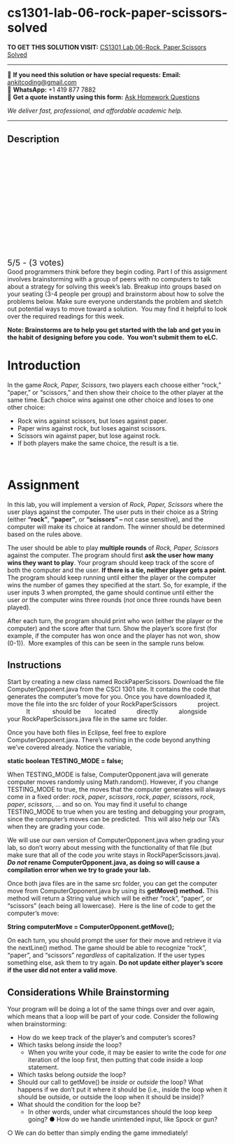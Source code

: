 # cs1301-lab-06-rock-paper-scissors-solved
**TO GET THIS SOLUTION VISIT:** [CS1301 Lab 06-Rock, Paper,Scissors Solved](https://www.ankitcodinghub.com/product/cs1301-lab-06-rock-paperscissors-solved/)


---

📩 **If you need this solution or have special requests:** **Email:** ankitcoding@gmail.com  
📱 **WhatsApp:** +1 419 877 7882  
📄 **Get a quote instantly using this form:** [Ask Homework Questions](https://www.ankitcodinghub.com/services/ask-homework-questions/)

*We deliver fast, professional, and affordable academic help.*

---

<h2>Description</h2>



<div class="kk-star-ratings kksr-auto kksr-align-center kksr-valign-top" data-payload="{&quot;align&quot;:&quot;center&quot;,&quot;id&quot;:&quot;54120&quot;,&quot;slug&quot;:&quot;default&quot;,&quot;valign&quot;:&quot;top&quot;,&quot;ignore&quot;:&quot;&quot;,&quot;reference&quot;:&quot;auto&quot;,&quot;class&quot;:&quot;&quot;,&quot;count&quot;:&quot;3&quot;,&quot;legendonly&quot;:&quot;&quot;,&quot;readonly&quot;:&quot;&quot;,&quot;score&quot;:&quot;5&quot;,&quot;starsonly&quot;:&quot;&quot;,&quot;best&quot;:&quot;5&quot;,&quot;gap&quot;:&quot;4&quot;,&quot;greet&quot;:&quot;Rate this product&quot;,&quot;legend&quot;:&quot;5\/5 - (3 votes)&quot;,&quot;size&quot;:&quot;24&quot;,&quot;title&quot;:&quot;CS1301 Lab 06-Rock, Paper,Scissors Solved&quot;,&quot;width&quot;:&quot;138&quot;,&quot;_legend&quot;:&quot;{score}\/{best} - ({count} {votes})&quot;,&quot;font_factor&quot;:&quot;1.25&quot;}">

<div class="kksr-stars">

<div class="kksr-stars-inactive">
            <div class="kksr-star" data-star="1" style="padding-right: 4px">


<div class="kksr-icon" style="width: 24px; height: 24px;"></div>
        </div>
            <div class="kksr-star" data-star="2" style="padding-right: 4px">


<div class="kksr-icon" style="width: 24px; height: 24px;"></div>
        </div>
            <div class="kksr-star" data-star="3" style="padding-right: 4px">


<div class="kksr-icon" style="width: 24px; height: 24px;"></div>
        </div>
            <div class="kksr-star" data-star="4" style="padding-right: 4px">


<div class="kksr-icon" style="width: 24px; height: 24px;"></div>
        </div>
            <div class="kksr-star" data-star="5" style="padding-right: 4px">


<div class="kksr-icon" style="width: 24px; height: 24px;"></div>
        </div>
    </div>

<div class="kksr-stars-active" style="width: 138px;">
            <div class="kksr-star" style="padding-right: 4px">


<div class="kksr-icon" style="width: 24px; height: 24px;"></div>
        </div>
            <div class="kksr-star" style="padding-right: 4px">


<div class="kksr-icon" style="width: 24px; height: 24px;"></div>
        </div>
            <div class="kksr-star" style="padding-right: 4px">


<div class="kksr-icon" style="width: 24px; height: 24px;"></div>
        </div>
            <div class="kksr-star" style="padding-right: 4px">


<div class="kksr-icon" style="width: 24px; height: 24px;"></div>
        </div>
            <div class="kksr-star" style="padding-right: 4px">


<div class="kksr-icon" style="width: 24px; height: 24px;"></div>
        </div>
    </div>
</div>


<div class="kksr-legend" style="font-size: 19.2px;">
            5/5 - (3 votes)    </div>
    </div>
Good programmers think before they begin coding. Part I of this assignment involves brainstorming with a group of peers with no computers to talk about a strategy for solving this week’s lab. Breakup into groups based on your seating (3-4 people per group) and brainstorm about how to solve the problems below. Make sure everyone understands the problem and sketch out potential ways to move toward a solution.&nbsp; You may find it helpful to look over the required readings for this week.

<strong>Note: Brainstorms are to help you get started with the lab and get you in the habit of designing before you code.&nbsp; You won’t submit them to eLC. </strong>

<h1>Introduction</h1>
In the game <em>Rock, Paper, Scissors</em>, two players each choose either “rock,” “paper,” or “scissors,” and then show their choice to the other player at the same time. Each choice wins against one other choice and loses to one other choice:

<ul>
<li>Rock wins against scissors, but loses against paper.</li>
<li>Paper wins against rock, but loses against scissors.</li>
<li>Scissors win against paper, but lose against rock.</li>
<li>If both players make the same choice, the result is a tie.</li>
</ul>
&nbsp;

<h1>Assignment</h1>
In this lab, you will implement a version of <em>Rock, Paper, Scissors</em> where the user plays against the computer. The user puts in their choice as a String (either <strong>“rock”</strong>, <strong>“paper”</strong>, or <strong>“scissors” </strong><strong>– </strong>not case sensitive), and the computer will make its choice at random. The winner should be determined based on the rules above.

The user should be able to play <strong>multiple rounds</strong> of <em>Rock, Paper, Scissors</em> against the computer. The program should first <strong>ask the user how many wins they want to play</strong>. Your program should keep track of the score of both the computer and the user. <strong>If there is a tie, neither player gets a point</strong>. The program should keep running until either the player or the computer wins the number of games they specified at the start. So, for example, if the user inputs 3 when prompted, the game should continue until either the user <em>or </em>the computer wins three rounds (<em>not </em>once three rounds have been played).

After each turn, the program should print who won (either the player or the computer) and the score after that turn. Show the player’s score first (for example, if the computer has won once and the player has not won, show (0-1)).&nbsp; More examples of this can be seen in the sample runs below.

<h2>Instructions</h2>
Start by creating a new class named RockPaperScissors. Download the file ComputerOpponent.java from the CSCI 1301 site. It contains the code that generates the computer’s move for you. Once you have downloaded it, move the file into the src folder of your RockPaperScissors &nbsp;&nbsp;&nbsp;&nbsp;&nbsp;&nbsp;&nbsp;&nbsp;&nbsp;&nbsp; project. &nbsp;&nbsp;&nbsp;&nbsp;&nbsp;&nbsp;&nbsp;&nbsp;&nbsp;&nbsp; It &nbsp;&nbsp;&nbsp;&nbsp;&nbsp;&nbsp;&nbsp;&nbsp;&nbsp;&nbsp;&nbsp; should be &nbsp;&nbsp;&nbsp;&nbsp;&nbsp;&nbsp; located &nbsp;&nbsp;&nbsp;&nbsp;&nbsp;&nbsp;&nbsp;&nbsp;&nbsp;&nbsp; directly &nbsp;&nbsp;&nbsp;&nbsp;&nbsp;&nbsp;&nbsp;&nbsp;&nbsp;&nbsp; alongside &nbsp;&nbsp;&nbsp;&nbsp;&nbsp;&nbsp;&nbsp; your RockPaperScissors.java file in the same src folder.

Once you have both files in Eclipse, feel free to explore ComputerOpponent.java. There’s nothing in the code beyond anything we’ve covered already. Notice the variable,

<strong>static boolean TESTING_MODE = false; </strong>

When TESTING_MODE is false, ComputerOpponent.java will generate computer moves randomly using Math.random(). However, if you change TESTING_MODE to true, the moves that the computer generates will always come in a fixed order: <em>rock</em>, <em>paper</em>, <em>scissors</em>, <em>rock</em>, <em>paper</em>, <em>scissors</em>, <em>rock</em>, <em>paper</em>, <em>scissors</em>, … and so on. You may find it useful to change&nbsp; TESTING_MODE to true when you are testing and debugging your program, since the computer’s moves can be predicted.&nbsp; This will also help our TA’s when they are grading your code.

We will use our own version of ComputerOpponent.java when grading your lab, so don’t worry about messing with the functionality of that file (but make sure that all of the code <em>you </em>write stays in RockPaperScissors.java). <strong><em>Do not</em> rename </strong><strong>ComputerOpponent.java, as doing so will cause a compilation error when we try to grade your lab. </strong>

Once both java files are in the same src folder, you can get the computer move from ComputerOpponent.java by using its <strong>getMove() method.</strong> This method will return a String value which will be either “rock”, “paper”, or “scissors” (each being all lowercase).&nbsp; Here is the line of code to get the computer’s move:

<strong>String computerMove = ComputerOpponent.getMove();</strong>

On each turn, you should prompt the user for their move and retrieve it via the nextLine() method. The game should be able to recognize “rock”, “paper”, and “scissors” <em>regardless </em>of capitalization. If the user types something else, ask them to try again. <strong>Do not update either player’s score if the user did not enter a valid move</strong>.

<h2>Considerations While Brainstorming</h2>
Your program will be doing a lot of the same things over and over again, which means that a loop will be part of your code. Consider the following when brainstorming:

<ul>
<li>How do we keep track of the player’s and computer’s scores?</li>
<li>Which tasks belong <em>inside </em>the loop?
<ul>
<li>When you write your code, it may be easier to write the code for <em>one </em>iteration of the loop first, then putting that code inside a loop statement.</li>
</ul>
</li>
<li>Which tasks belong <em>outside</em> the loop?</li>
<li>Should our call to getMove() be <em>inside</em> or <em>outside</em> the loop? What happens if we don’t put it where it should be (i.e., inside the loop when it should be outside, or outside the loop when it should be inside)?</li>
<li>What should the condition for the loop be?
<ul>
<li>In other words, under what circumstances should the loop keep going? ● How do we handle unintended input, like Spock or gun?</li>
</ul>
</li>
</ul>
○ We can do better than simply ending the game immediately!
